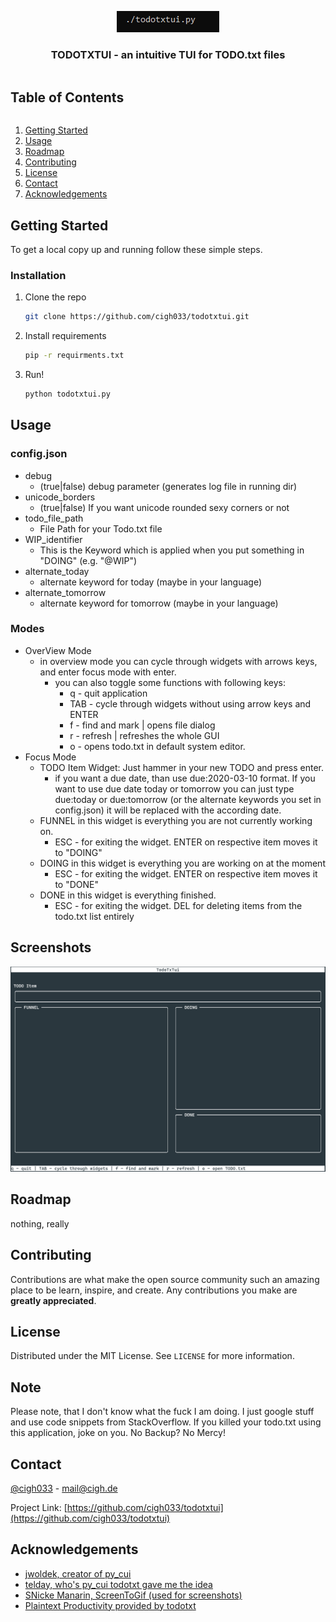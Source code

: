 <!-- PROJECT LOGO -->
<p align="center">
    <a href=https://github.com/cigh033/todotxtui.git><img src=images/logo.gif/></a>
  <h3 align="center">TODOTXTUI - an intuitive TUI for TODO.txt files</h3>
</p>



<!-- TABLE OF CONTENTS -->
  <summary><h2 style="display: inline-block">Table of Contents</h2></summary>
  <ol>
    <li>
      <a href="#getting-started">Getting Started</a>
    </li>
    <li><a href="#usage">Usage</a></li>
    <li><a href="#roadmap">Roadmap</a></li>
    <li><a href="#contributing">Contributing</a></li>
    <li><a href="#license">License</a></li>
    <li><a href="#contact">Contact</a></li>
    <li><a href="#acknowledgements">Acknowledgements</a></li>
  </ol>

<!-- GETTING STARTED -->
## Getting Started

To get a local copy up and running follow these simple steps.

### Installation

1. Clone the repo
   ```sh
   git clone https://github.com/cigh033/todotxtui.git
   ```
2. Install requirements
   ```sh
   pip -r requirments.txt
   ```
3. Run!
   ```sh
   python todotxtui.py
   ```   

<!-- USAGE EXAMPLES -->
## Usage

### config.json
* debug
  * (true|false) debug parameter (generates log file in running dir)
* unicode_borders
  * (true|false) If you want unicode rounded sexy corners or not
* todo_file_path
  * File Path for your Todo.txt file
* WIP_identifier
  * This is the Keyword which is applied when you put something in "DOING" (e.g. "@WIP")
* alternate_today
  * alternate keyword for today (maybe in your language)
* alternate_tomorrow
  * alternate keyword for tomorrow (maybe in your language)

### Modes
* OverView Mode
  * in overview mode you can cycle through widgets with arrows keys, and enter focus mode with enter.
    * you can also toggle some functions with following keys: 
      * q - quit application
      * TAB - cycle through widgets without using arrow keys and ENTER
      * f - find and mark | opens file dialog
      * r - refresh | refreshes the whole GUI
      * o - opens todo.txt in default system editor.
* Focus Mode
  * TODO Item Widget: Just hammer in your new TODO and press enter.
    * if you want a due date, than use due:2020-03-10 format. If you want to use due date today or tomorrow you can just type due:today or due:tomorrow (or the alternate keywords you set in config.json) it will be replaced with the according date.
  * FUNNEL in this widget is everything you are not currently working on.
    * ESC - for exiting the widget. ENTER on respective item moves it to "DOING"
  * DOING in this widget is everything you are working on at the moment
    * ESC - for exiting the widget. ENTER on respective item moves it to "DONE"
  * DONE in this widget is everything finished.
    * ESC - for exiting the widget. DEL for deleting items from the todo.txt list entirely

## Screenshots

![Workflow](images/workflow.gif)

<!-- ROADMAP -->
## Roadmap

nothing, really

<!-- CONTRIBUTING -->
## Contributing

Contributions are what make the open source community such an amazing place to be learn, inspire, and create. Any contributions you make are **greatly appreciated**.

<!-- LICENSE -->
## License

Distributed under the MIT License. See `LICENSE` for more information.

<!-- NOTE -->
## Note
Please note, that I don't know what the fuck I am doing. I just google stuff and use code snippets from StackOverflow. If you killed your todo.txt using this application, joke on you.
No Backup? No Mercy!

<!-- CONTACT -->
## Contact

[@cigh033](https://twitter.com/cigh033) - mail@cigh.de

Project Link: [https://github.com/cigh033/todotxtui](https://github.com/cigh033/todotxtui)

<!-- ACKNOWLEDGEMENTS -->
## Acknowledgements

* [jwoldek, creator of py_cui](https://github.com/jwlodek/py_cui)
* [telday, who's py_cui todotxt gave me the idea](https://gist.github.com/telday/227d39502d2fe017deb8b8b3c3b007f9)
* [SNicke Manarin, ScreenToGif (used for screenshots)](https://github.com/NickeManarin/ScreenToGif)
* [Plaintext Productivity provided by todotxt](http://todotxt.org/)
